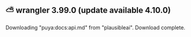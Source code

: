 
 ⛅️ wrangler 3.99.0 (update available 4.10.0)
---------------------------------------------

Downloading "puya:docs:api.md" from "plausibleai".
Download complete.
